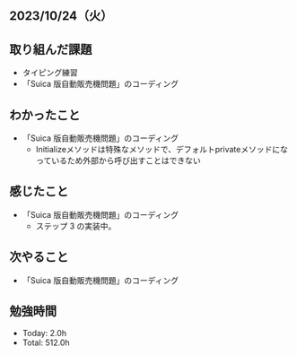 ## 2023/10/24（火）

## 取り組んだ課題

- タイピング練習
- 「Suica 版自動販売機問題」のコーディング

## わかったこと

- 「Suica 版自動販売機問題」のコーディング
  - Initializeメソッドは特殊なメソッドで、デフォルトprivateメソッドになっているため外部から呼び出すことはできない

## 感じたこと

- 「Suica 版自動販売機問題」のコーディング
  - ステップ 3 の実装中。

## 次やること

- 「Suica 版自動販売機問題」のコーディング

## 勉強時間

- Today: 2.0h
- Total: 512.0h
